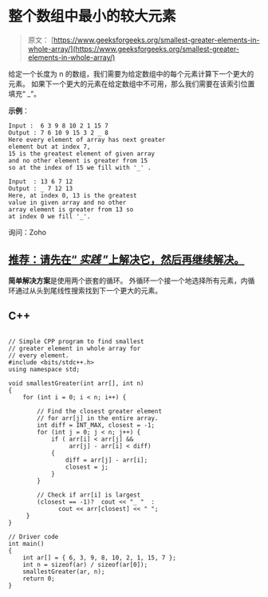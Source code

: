 # 整个数组中最小的较大元素

> 原文： [https://www.geeksforgeeks.org/smallest-greater-elements-in-whole-array/](https://www.geeksforgeeks.org/smallest-greater-elements-in-whole-array/)

给定一个长度为 n 的数组，我们需要为给定数组中的每个元素计算下一个更大的元素。 如果下一个更大的元素在给定数组中不可用，那么我们需要在该索引位置填充“ _”。

**示例**：

```
Input :  6 3 9 8 10 2 1 15 7 
Output : 7 6 10 9 15 3 2 _ 8
Here every element of array has next greater 
element but at index 7,
15 is the greatest element of given array
and no other element is greater from 15 
so at the index of 15 we fill with '_' .

Input  : 13 6 7 12
Output : _ 7 12 13
Here, at index 0, 13 is the greatest 
value in given array and no other 
array element is greater from 13 so
at index 0 we fill '_'.

```

询问：Zoho

## [推荐：请先在“ ***<u>实践</u>*** ”上解决它，然后再继续解决。](https://practice.geeksforgeeks.org/problems/smallest-greater-elements-in-whole-array/0/)

**简单解决方案**是使用两个嵌套的循环。 外循环一个接一个地选择所有元素，内循环通过从头到尾线性搜索找到下一个更大的元素。

## C++ 

```

// Simple CPP program to find smallest 
// greater element in whole array for  
// every element. 
#include <bits/stdc++.h> 
using namespace std; 

void smallestGreater(int arr[], int n) 
{ 
    for (int i = 0; i < n; i++) { 

        // Find the closest greater element  
        // for arr[j] in the entire array. 
        int diff = INT_MAX, closest = -1; 
        for (int j = 0; j < n; j++) { 
            if ( arr[i] < arr[j] &&  
                 arr[j] - arr[i] < diff) 
            { 
                diff = arr[j] - arr[i]; 
                closest = j;             
            } 
        } 

        // Check if arr[i] is largest 
        (closest == -1)?  cout << "_ "  :  
              cout << arr[closest] << " "; 
     } 
} 

// Driver code 
int main() 
{ 
    int ar[] = { 6, 3, 9, 8, 10, 2, 1, 15, 7 }; 
    int n = sizeof(ar) / sizeof(ar[0]); 
    smallestGreater(ar, n); 
    return 0; 
} 

```